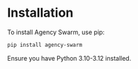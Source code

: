 # Installation

To install Agency Swarm, use pip: 

```bash
pip install agency-swarm
```

Ensure you have Python 3.10-3.12 installed.
